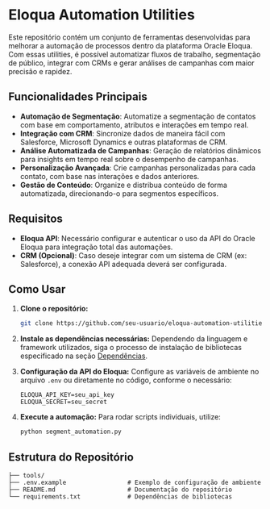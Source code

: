 # Eloqua Automation Utilities

Este repositório contém um conjunto de ferramentas desenvolvidas para melhorar a automação de processos dentro da plataforma Oracle Eloqua. Com essas utilities, é possível automatizar fluxos de trabalho, segmentação de público, integrar com CRMs e gerar análises de campanhas com maior precisão e rapidez.

## Funcionalidades Principais

- **Automação de Segmentação**: Automatize a segmentação de contatos com base em comportamento, atributos e interações em tempo real.
- **Integração com CRM**: Sincronize dados de maneira fácil com Salesforce, Microsoft Dynamics e outras plataformas de CRM.
- **Análise Automatizada de Campanhas**: Geração de relatórios dinâmicos para insights em tempo real sobre o desempenho de campanhas.
- **Personalização Avançada**: Crie campanhas personalizadas para cada contato, com base nas interações e dados anteriores.
- **Gestão de Conteúdo**: Organize e distribua conteúdo de forma automatizada, direcionando-o para segmentos específicos.

## Requisitos

- **Eloqua API**: Necessário configurar e autenticar o uso da API do Oracle Eloqua para integração total das automações.
- **CRM (Opcional)**: Caso deseje integrar com um sistema de CRM (ex: Salesforce), a conexão API adequada deverá ser configurada.

## Como Usar

1. **Clone o repositório:**
    ```bash
    git clone https://github.com/seu-usuario/eloqua-automation-utilities.git
    ```
2. **Instale as dependências necessárias:**
    Dependendo da linguagem e framework utilizados, siga o processo de instalação de bibliotecas especificado na seção [Dependências](#dependências).

3. **Configuração da API do Eloqua:**
    Configure as variáveis de ambiente no arquivo `.env` ou diretamente no código, conforme o necessário:
    ```env
    ELOQUA_API_KEY=seu_api_key
    ELOQUA_SECRET=seu_secret
    ```

4. **Execute a automação:**
    Para rodar scripts individuais, utilize:
    ```bash
    python segment_automation.py
    ```

## Estrutura do Repositório

```plaintext
├── tools/
├── .env.example                 # Exemplo de configuração de ambiente
├── README.md                    # Documentação do repositório
└── requirements.txt             # Dependências de bibliotecas
